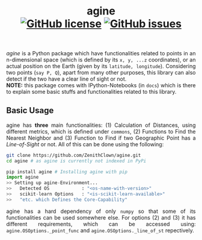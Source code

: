 <h1 align="center">agine <br>
  <a href="https://github.com/ZenithClown/agine/blob/master/LICENSE"><img alt="GitHub license" src="https://img.shields.io/github/license/ZenithClown/agine?style=plastic"></a>
  <a href="https://github.com/ZenithClown/agine/issues"><img alt="GitHub issues" src="https://img.shields.io/github/issues/ZenithClown/agine"></a>
  <br>
  <a href = "https://www.linkedin.com/in/dpramanik/"><img height="16" width="16" src="https://unpkg.com/simple-icons@v3/icons/linkedin.svg"/></a>
	<a href = "https://github.com/ZenithClown"><img height="16" width="16" src="https://unpkg.com/simple-icons@v3/icons/github.svg"/></a>
	<a href = "https://gitlab.com/ZenithClown/"><img height="16" width="16" src="https://unpkg.com/simple-icons@v3/icons/gitlab.svg"/></a>
	<a href = "https://www.researchgate.net/profile/Debmalya_Pramanik2"><img height="16" width="16" src="https://unpkg.com/simple-icons@v3/icons/researchgate.svg"/></a>
	<a href = "https://www.kaggle.com/dPramanik/"><img height="16" width="16" src="https://unpkg.com/simple-icons@v3/icons/kaggle.svg"/></a>
	<a href = "https://app.pluralsight.com/profile/Debmalya-Pramanik/"><img height="16" width="16" src="https://unpkg.com/simple-icons@v3/icons/pluralsight.svg"/></a>
	<a href = "https://stackoverflow.com/users/6623589/"><img height="16" width="16" src="https://unpkg.com/simple-icons@v3/icons/stackoverflow.svg"/></a>
</h1>

<p align="justify"><i>agine</i> is a Python package which have functionalities related to points in an n-dimensional space (which is defined by its <code>x, y, ...z</code> coordinates), or an actual position on the Earth (given by its <code>latitude, longitude</code>). Considering two points (<code>say P, Q</code>), apart from many other purposes, this library can also detect if the two have a clear line of sight or not. <br>
  <b>NOTE:</b> this package comes with IPython-Notebooks (in <code>docs</code>) which is there to explain some basic stuffs and functionalities related to this library.
</p>

## Basic Usage

<p align="justify">agine has <b>three</b> main functionalities: (1) Calculation of Distances, using different metrics, which is defined under <code>commons</code>, (2) Functions to Find the Nearest Neighbor and (3) Function to Find if two Geographic Point has a <i>Line-of-Sight</i> or not. All of this can be done using the following:</p>

```bash
git clone https://github.com/ZenithClown/agine.git
cd agine # as agine is currently not indexed in PyPi
```

```python
pip install agine # Installing agine with pip
import agine
>> Setting up agine-Environment...
>>   Detected OS            : "<os-name-with-version>"
>>   scikit-learn Options   : "<is-scikit-learn-available>"
>>   "etc. which Defines the Core-Capability"
```

<p align="justify">agine has a hard dependency of only <code>numpy</code> so that some of its functionalities can be used somewhere else. For options (2) and (3) it has different requirements, which can be accessed using: <code>agine.OSOptions._point_func</code> and <code>agine.OSOptions._line_of_st</code> repectively.</p>
